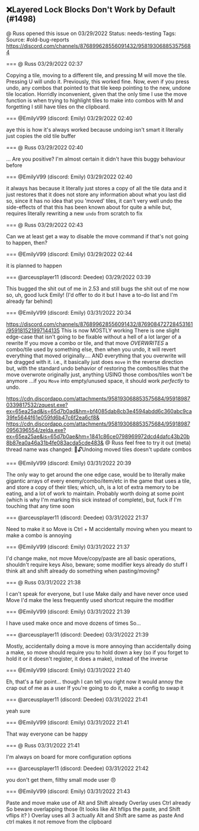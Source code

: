 ## ❌Layered Lock Blocks Don't Work by Default (#1498)
@ Russ opened this issue on 03/29/2022
Status: needs-testing
Tags: 
Source: #old-bug-reports https://discord.com/channels/876899628556091432/958193068853575684


=== @ Russ 03/29/2022 02:37

Copying a tile, moving to a different tile, and pressing M will move the tile. Pressing U will undo it. Previously, this worked fine. Now, even if you press undo, any combos that pointed to that tile keep pointing to the new, undone tile location. Horridly inconvenient, given that the only time I use the move function is when trying to highlight tiles to make into combos with M and forgetting I still have tiles on the clipboard.

=== @EmilyV99 (discord: Emily) 03/29/2022 02:40

aye
this is how it's always worked
because undoing isn't smart
it literally just copies the old tile buffer

=== @ Russ 03/29/2022 02:40

... Are you positive?
I'm almost certain it didn't have this buggy behaviour before

=== @EmilyV99 (discord: Emily) 03/29/2022 02:40

it always has
because
it literally just stores a copy of all the tile data
and it just restores that
it does not store any information about what you last did
so, since it has no idea that you 'moved' tiles, it can't very well undo the side-effects of that
this has been known about for quite a while
but, requires literally rewriting a new `undo` from scratch to fix

=== @ Russ 03/29/2022 02:43

Can we at least get a way to disable the move command if that's not going to happen, then?

=== @EmilyV99 (discord: Emily) 03/29/2022 02:44

it is planned to happen

=== @arceusplayer11 (discord: Deedee) 03/29/2022 03:39

This bugged the shit out of me in 2.53
and still bugs the shit out of me now
so, uh, good luck Emily!
(I'd offer to do it but I have a to-do list and I'm already far behind)

=== @EmilyV99 (discord: Emily) 03/31/2022 20:34

https://discord.com/channels/876899628556091432/876908472728453161/959181521997144135
This is now MOSTLY working
There is one slight edge-case that isn't going to be fixable without a hell of a lot larger of a rewrite
If you move a combo or tile, and that move *OVERWRITES* a combo/tile used by something else, then when you undo, it will revert everything that moved originally.... AND everything that you overwrite will be dragged with it.
i.e., it basically just does `move` in the reverse direction
but, with the standard undo behavior of restoring the combos/tiles that the move overwrote originally
just, anything USING those combos/tiles won't be anymore
...if you `Move` into empty/unused space, it should work *perfectly* to undo.

https://cdn.discordapp.com/attachments/958193068853575684/959189870339817532/zquest.exe?ex=65ea25ad&is=65d7b0ad&hm=bf4085dab8cb3e4594abdd6c360abc9ca39fe5644f61e059fd6b47c6f2ea6cf8&
https://cdn.discordapp.com/attachments/958193068853575684/959189870956396554/zelda.exe?ex=65ea25ae&is=65d7b0ae&hm=1841c86ce0798969972dcd4dafc43b20b8b87ea0a46a31b4fe083acda5cde483&
@ Russ feel free to try it out
(meta) thread name was changed: 💊🔓Undoing moved tiles doesn't update combos

=== @EmilyV99 (discord: Emily) 03/31/2022 20:39

The only way to get around the one edge case, would be to literally make gigantic arrays of every enemy/combo/item/etc in the game that uses a tile, and store a copy of their tiles; which, uh, is a lot of extra memory to be eating, and a lot of work to maintain. Probably worth doing at some point (which is why I'm marking this sick instead of complete), but, fuck if I'm touching that any time soon

=== @arceusplayer11 (discord: Deedee) 03/31/2022 21:37

Need to make it so Move is Ctrl + M
accidentally moving when you meant to make a combo is annoying

=== @EmilyV99 (discord: Emily) 03/31/2022 21:37

I'd change make, not move
Move/copy/paste are all basic operations, shouldn't require keys
Also, beware; some modifier keys already do stuff
I think alt and shift already do something when pasting/moving?

=== @ Russ 03/31/2022 21:38

I can't speak for everyone, but I use Make daily and have never once used Move
I'd make the less frequently used shortcut require the modifier

=== @EmilyV99 (discord: Emily) 03/31/2022 21:39

I have used make once and move dozens of times
So...

=== @arceusplayer11 (discord: Deedee) 03/31/2022 21:39

Mostly, accidentally doing a move is more annoying than accidentally doing a make, so move should require you to hold down a key (so if you forget to hold it or it doesn't register, it does a make), instead of the inverse

=== @EmilyV99 (discord: Emily) 03/31/2022 21:40

Eh, that's a fair point... though I can tell you right now it would annoy the crap out of me as a user
If you're going to do it, make a config to swap it

=== @arceusplayer11 (discord: Deedee) 03/31/2022 21:41

yeah sure

=== @EmilyV99 (discord: Emily) 03/31/2022 21:41

That way everyone can be happy

=== @ Russ 03/31/2022 21:41

I'm always on board for more configuration options

=== @arceusplayer11 (discord: Deedee) 03/31/2022 21:42

you don't get them, filthy small mode user 😠

=== @EmilyV99 (discord: Emily) 03/31/2022 21:43

Paste and move make use of Alt and Shift already
Overlay uses Ctrl already
So beware overlapping those
(It looks like Alt hflips the paste, and Shift vflips it? )
Overlay uses all 3 actually
Alt and Shift are same as paste
And ctrl makes it not remove from the clipboard
